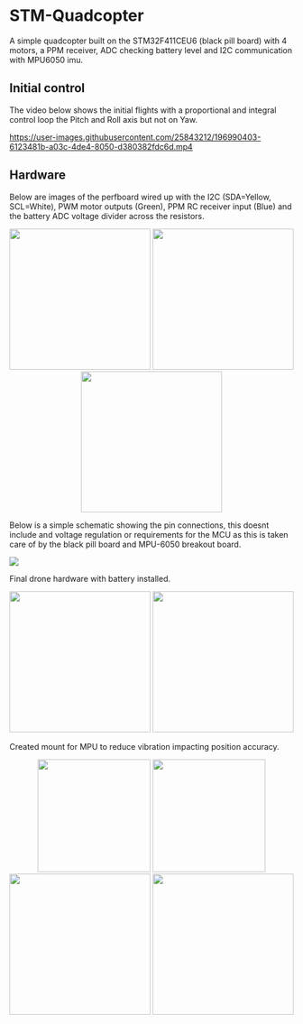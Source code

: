 # STM-Quadcopter
 A simple quadcopter built on the STM32F411CEU6 (black pill board) with 4 motors, a PPM receiver, ADC checking battery level and I2C communication with MPU6050 imu.
## Initial control
The video below shows the initial flights with a proportional and integral control loop the Pitch and Roll axis but not on Yaw.

https://user-images.githubusercontent.com/25843212/196990403-6123481b-a03c-4de4-8050-d380382fdc6d.mp4
 
## Hardware
Below are images of the perfboard wired up with the I2C (SDA=Yellow, SCL=White), PWM motor outputs (Green), PPM RC receiver input (Blue) and the battery ADC voltage divider across the resistors.
<p align="center">
<img src="https://i.imgur.com/QVK6CNa.jpg" height="250"/>
<img src="https://i.imgur.com/rY7LFSb.jpg" height="250"/>
<img src="https://i.imgur.com/TVj17ee.jpg" height="250"/>
</p>
Below is a simple schematic showing the pin connections, this doesnt include and voltage regulation or requirements for the MCU as this is taken care of by the black pill board and MPU-6050 breakout board.
<p>
<img src="https://svgur.com/i/n7K.svg">
</p>

Final drone hardware with battery installed.
<p align="center">
<img src="https://i.imgur.com/bnJtHOn.jpg" height="250"/>
<img src="https://i.imgur.com/XO1Nh8u.jpg" height="250"/>
</p>

Created mount for MPU to reduce vibration impacting position accuracy.
<p align="center">
<img src="https://i.imgur.com/pBpnoNn.png" height="200"/>
<img src="https://i.imgur.com/eG47KsZ.png" height="200"/>
<img src="https://i.imgur.com/rq2586E.jpg" height="250"/>
<img src="https://i.imgur.com/qWmBAic.jpg" height="250"/>
</p>
